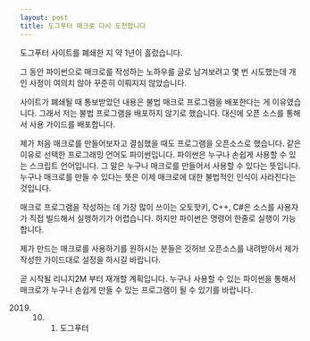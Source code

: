 ```yaml
---
layout: post
title: 도그푸터 매크로 다시 도전합니다
---
```


도그푸터 사이트를 폐쇄한 지 약 1년이 흘렀습니다.

그 동안 파이썬으로 매크로를 작성하는 노하우를 글로 남겨보려고 몇 번 시도했는데 개인 사정이 여의치 않아 꾸준히 이뤄지지 않았습니다.

사이트가 폐쇄될 때 통보받았던 내용은 불법 매크로 프로그램을 배포한다는 게 이유였습니다.
그래서 저는 불법 프로그램을 배포하지 않기로 했습니다. 
대신에 오픈 소스를 통해서 사용 가이드를 배포합니다.

제가 처음 매크로를 만들어보자고 결심했을 때도 프로그램을 오픈소스로 했습니다. 같은 이유로 선택한 프로그래밍 언어도 파이썬입니다.
파이썬은 누구나 손쉽게 사용할 수 있는 스크립트 언어입니다. 그 말은 누구나 매크로를 만들어서 사용할 수 있다는 뜻입니다.
누구나 매크로를 만들 수 있다는 뜻은 이제 매크로에 대한 불법적인 인식이 사라진다는 것입니다.


매크로 프로그램을 작성하는 데 가장 많이 쓰이는 오토핫키, C++, C#은 소스를 사용자가 직접 빌드해서 실행하기가 어렵습니다.
하지만 파이썬은 명령어 한줄로 실행이 가능합니다. 

제가 만드는 매크로를 사용하기를 원하시는 분들은 깃허브 오픈소스를 내려받아서 제가 작성한 가이드대로 설정을 하시길 바랍니다.

곧 시작될 리니지2M 부터 재개할 계획입니다.
누구나 사용할 수 있는 파이썬을 통해서 매크로가 누구나 손쉽게 만들 수 있는 프로그램이 될 수 있기를 바랍니다.

2019. 10. 01. 도그푸터
